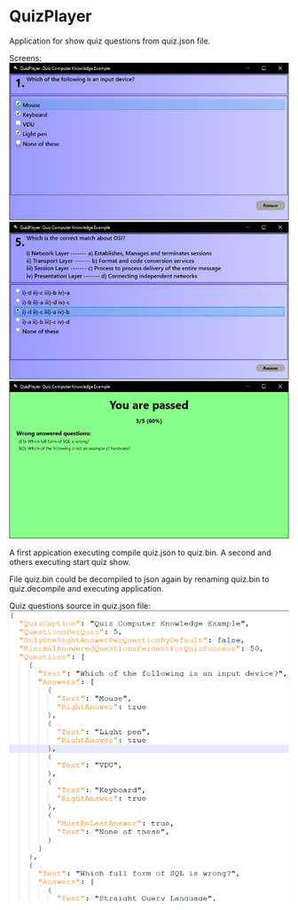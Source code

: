 # QuizPlayer
Application for show quiz questions from quiz.json file.

Screens:
![This is an image](/assets/checkedquestion.png)
![This is an image](/assets/radioquestion.png)
![This is an image](/assets/quizresults.png)

A first appication executing compile quiz.json to quiz.bin.
A second and others executing start quiz show.

File quiz.bin could be decompiled to json again by renaming quiz.bin to quiz.decompile and executing application.

Quiz questions source in quiz.json file:
![This is an image](/assets/quizjson.png)
